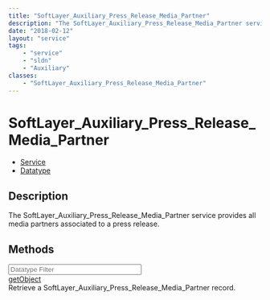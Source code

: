 ```yaml
---
title: "SoftLayer_Auxiliary_Press_Release_Media_Partner"
description: "The SoftLayer_Auxiliary_Press_Release_Media_Partner service provides all media partners associated to a press release."
date: "2018-02-12"
layout: "service"
tags:
    - "service"
    - "sldn"
    - "Auxiliary"
classes:
    - "SoftLayer_Auxiliary_Press_Release_Media_Partner"
---
```

# SoftLayer_Auxiliary_Press_Release_Media_Partner
<div id='service-datatype'>
    <ul id='sldn-reference-tabs'>
    <li id='service'> <a href='/reference/services/SoftLayer_Auxiliary_Press_Release_Media_Partner' >Service</a></li>    <li id='datatype'> <a href='/reference/datatypes/SoftLayer_Auxiliary_Press_Release_Media_Partner' >Datatype</a></li>
    </ul>
</div>

## Description
The SoftLayer_Auxiliary_Press_Release_Media_Partner service provides all media partners associated to a press release. 



        
<div id="properties" class="content">
    <h2>Methods</h2>
    <div class="view-filters">
        <div class="clearfix">
            <div class="search-input-box">
                <input placeholder="Datatype Filter" onkeyup="titleSearch(inputId='edit-combine', divId='method-div', elementClass='method-row')" 
                    type="text" id="edit-combine" value="" size="30" maxlength="128" class="form-text">
            </div>
        </div>
    </div>
    <div id="method-div">
            <div class="method-row">
                        <span class='view-field-title'><a href='/reference/services/SoftLayer_Auxiliary_Press_Release_Media_Partner/getObject'> getObject</a> </span>
            <div class='views-field-body'>Retrieve a SoftLayer_Auxiliary_Press_Release_Media_Partner record.</div>
        </div>
        </div>
</div>


